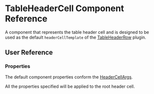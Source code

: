 # TableHeaderCell Component Reference

A component that represents the table header cell and is designed to be used as the default `headerCellTemplate` of the [TableHeaderRow](../reference/table-header-row.md) plugin.

## User Reference

### Properties

The default component properties conform the [HeaderCellArgs](../reference/table-header-row.md#header-cell-args).

All the properties specified will be applied to the root header cell.
